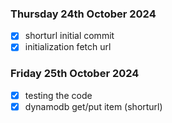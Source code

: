 ### Thursday 24th October 2024
- [x] shorturl initial commit
- [x] initialization fetch url
### Friday 25th October 2024
- [x] testing the code
- [x] dynamodb get/put item (shorturl)